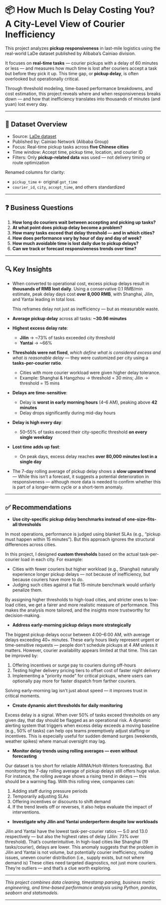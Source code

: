 # 📦 How Much Is Delay Costing You? A City-Level View of Courier Inefficiency

This project analyzes **pickup responsiveness** in last-mile logistics using the real-world LaDe dataset published by Alibaba’s Cainiao division.

It focuses on **real-time tasks** — courier pickups with a delay of 60 minutes or less — and measures how much time is lost after couriers accept a task but before they pick it up. This time gap, or **pickup delay**, is often overlooked but operationally critical.

Through threshold modeling, time-based performance breakdowns, and cost estimation, this project reveals where and when responsiveness breaks down — and how that inefficiency translates into thousands of minutes (and yuan) lost every day.

---

## 📂 Dataset Overview

- Source: [LaDe dataset](https://huggingface.co/datasets/Cainiao-AI/LaDe)
- Published by: Cainiao Network (Alibaba Group)
- Focus: Real-time pickup tasks across **five Chinese cities**
- Time window: Accept time, pickup time, location, and courier ID
- Filters: Only **pickup-related data** was used — not delivery timing or route optimization

Renamed columns for clarity:
- `pickup_time` ← original `got_time`
- `courier_id`, `city`, `accept_time`, and others standardized
  
---

## ❓ Business Questions

1. **How long do couriers wait between accepting and picking up tasks?**
2. **At what point does pickup delay become a problem?**
3. **How many tasks exceed that delay threshold — and in which cities?**
4. **How does performance vary by hour of day and day of week?**
5. **How much avoidable time is lost daily due to pickup delays?**
6. **Can we track or forecast responsiveness trends over time?**

---

## 🔍 Key Insights

- When converted to operational cost, excess pickup delays result in **thousands of RMB lost daily**.
  Using a conservative 0.1 RMB/min estimate, peak delay days cost **over 8,000 RMB**, with Shanghai,    Jilin, and Yantai leading in total loss.

  This reframes delay not just as inefficiency — but as measurable waste.

- **Average pickup delay** across all tasks: **~30.96 minutes**

- **Highest excess delay rate**:
  
   - **Jilin** → ~73% of tasks exceeded city threshold  
   - **Yantai** → ~66%

- **Thresholds were not fixed**, *which define what is considered excess and what is reasonable delay* — they were customized per city using a **tasks-per-courier ratio**.  
   - Cities with more courier workload were given higher delay tolerance.  
   - Example: Shanghai & Hangzhou → threshold = 30 mins; Jilin → threshold = 15 mins

- **Delays are time-sensitive**:  
   - Delay is **worst in early morning hours** (4–6 AM), peaking above **42 minutes**  
   - Delay drops significantly during mid-day hours

- **Delay is high every day**:  
   - 50–55% of tasks exceed their city-specific threshold **on every single weekday**

- **Lost time adds up fast**:  
   - On peak days, excess delay reaches **over 80,000 minutes lost in a single day**


- The 7-day rolling average of pickup delay shows a **slow upward trend** — While this isn't a forecast, it suggests a potential deterioration in responsiveness — although more data is needed to confirm whether this is part of a longer-term cycle or a short-term anomaly.
 
---

## ✅ Recommendations

- **Use city-specific pickup delay benchmarks instead of one-size-fits-all thresholds**

In most operations, performance is judged using blanket SLAs (e.g., “pickup must happen within 15 minutes”). But this approach ignores the structural differences across cities.

In this project, I designed **custom thresholds** based on the actual task-per-courier load in each city. For example:

- Cities with fewer couriers but higher workload (e.g., Shanghai) naturally experience longer pickup delays — not because of inefficiency, but because couriers have more to do.
- Judging such cities against a flat 15-minute benchmark would unfairly penalize them.

By assigning higher thresholds to high-load cities, and stricter ones to low-load cities, we get a fairer and more realistic measure of performance. This makes the analysis more tailored, and the insights more trustworthy for decision-making.

- **Address early-morning pickup delays more strategically**

The biggest pickup delays occur between 4:00–6:00 AM, with average delays exceeding 40+ minutes.
These early hours likely represent urgent or time-sensitive requests — people don't schedule pickups at 4 AM unless it matters. However, courier availability appears limited at that time.
This can be improved by:
1. Offering incentives or surge pay to couriers during off-hours
2. Testing higher delivery pricing tiers to offset cost of faster night delivery
3. Implementing a "priority mode" for critical pickups, where users can optionally pay more for faster dispatch from farther couriers.

Solving early-morning lag isn't just about speed — it improves trust in critical moments.

- **Create dynamic alert thresholds for daily monitoring**

Excess delay is a signal.
When over 50% of tasks exceed thresholds on any given day, that day should be flagged as an operational risk.
A dynamic alerting system that triggers when excess delay exceeds a moving baseline (e.g., 50% of tasks) can help ops teams preemptively adjust staffing or incentives.
This is especially useful for sudden demand surges (weekends, weather spikes) where manual oversight may lag.

- **Monitor delay trends using rolling averages — even without forecasting**

Our dataset is too short for reliable ARIMA/Holt-Winters forecasting.
But monitoring the 7-day rolling average of pickup delays still offers huge value.
For instance, the rolling average shows a rising trend in delays — this should be a warning flag.
With this rolling view, companies can:
1. Adding staff during pressure periods
2. Temporarily adjusting SLAs
3. Offering incentives or discounts to shift demand
4. If the trend levels off or reverses, it also helps evaluate the impact of interventions.

- **Investigate why Jilin and Yantai underperform despite low workloads**
  
Jilin and Yantai have the lowest task-per-courier ratios — 5.0 and 13.0 respectively — but also the highest rates of delay (Jilin: 73% over threshold).
That’s counterintuitive. In high-load cities like Shanghai (19 tasks/courier), delays are lower.
This anomaly suggests that the problem in Jilin and Yantai is not volume, but potentially courier inefficiency, routing issues, uneven courier distribution (i.e., supply exists, but not where demand is)
These cities need targeted diagnostics, not just more couriers. They’re outliers — and that’s a clue worth exploring.

---

*This project combines data cleaning, timestamp parsing, business metric engineering, and time-based performance analysis using Python, pandas, seaborn and statsmodels.*

---
